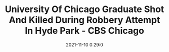---
"title": "University Of Chicago Graduate Shot And Killed During Robbery Attempt In Hyde Park - CBS Chicago"
"date": "2021-11-10 0:29:0"
"feed_name": "GOOGLENEWSCONSTRUCTION"
"feed_website": "https://news.google.com/search?q=construction%2Bincident&hl=en-US&gl=US&ceid=US:en"
"feed_rss": "https://news.google.com/rss/search?q=construction%2Bincident&hl=en-US&gl=US&ceid=US:en"
"link": "https://chicago.cbslocal.com/2021/11/09/hyde-park-shooting-54th-place-ellis-avenue-robbery/"
"source": "{'href': 'https://chicago.cbslocal.com', 'title': 'CBS Chicago'}"
"file": "_posts/2021-1-1-636a25075f9f80101e5b1552ac1ddc9c2a0ddbf1.md"
"accident": "1"
"drilling": "0"
"dead": "1"
"injured": "0"
"arrested": "0"
"place": "chicago"
"where": "unknown site"
"causes": "robbery"
"place_uri": "http://en.wikipedia.org/wiki/Chicago"
---